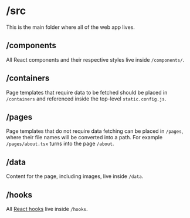 # /src

This is the main folder where all of the web app lives.

## /components

All React components and their respective styles live inside `/components/`.

## /containers

Page templates that require data to be fetched should be placed in `/containers` and referenced inside the top-level `static.config.js`.

## /pages

Page templates that do not require data fetching can be placed in `/pages`, where their file names will be converted into a path.
For example `/pages/about.tsx` turns into the page `/about`.

## /data

Content for the page, including images, live inside `/data`.

## /hooks

All [React hooks](https://reactjs.org/docs/hooks-reference.html) live inside `/hooks`.

